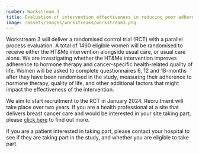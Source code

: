 ```yaml
---
number: Workstream 3
title: Evaluation of intervention effectiveness in reducing poor adherence and improving HRQoL in pragmatic RCT
image: /assets/images/workstreams/workstream3.png
---
```


Workstream 3 will deliver a randomised control trial (RCT) with a parallel process evaluation. A total of 1460 eligible women will be randomised to receive either the HT&Me intervention alongside usual care, or usual care alone. We are investigating whether the HT&Me intervention improves adherence to hormone therapy and cancer-specific health-related quality of life. Women will be asked to complete questionnaires 6, 12 and 18-months after they have been randomised in the study, measuring their adherence to hormone therapy, quality of life, and other additional factors that might impact the effectiveness of the intervention.

We aim to start recruitment to the RCT in January 2024. Recruitment will take place over two years. If you are a health professional at a site that delivers breast cancer care and would be interested in your site taking part, please [click here](http://127.0.0.1:4000/#contact) to find out more.

If you are a patient interested in taking part, please contact your hospital to see if they are taking part in the study, and whether you are eligible to take part.
